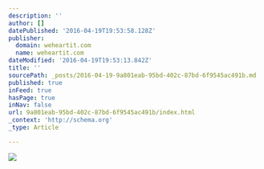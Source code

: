 ```yaml
---
description: ''
author: []
datePublished: '2016-04-19T19:53:58.128Z'
publisher:
  domain: weheartit.com
  name: weheartit.com
dateModified: '2016-04-19T19:53:13.842Z'
title: ''
sourcePath: _posts/2016-04-19-9a801eab-95bd-402c-87bd-6f9545ac491b.md
published: true
inFeed: true
hasPage: true
inNav: false
url: 9a801eab-95bd-402c-87bd-6f9545ac491b/index.html
_context: 'http://schema.org'
_type: Article

---
```

![](http://data.whicdn.com/images/24486201/large.jpg)
